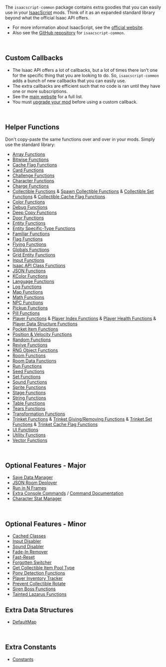 The `isaacscript-common` package contains extra goodies that you can easily use in your [IsaacScript](https://isaacscript.github.io/) mods. Think of it as an expanded standard library beyond what the official Isaac API offers.

- For more information about IsaacScript, see the [official website](https://isaacscript.github.io/).
- Also see the [GitHub repository](https://github.com/IsaacScript/isaacscript-common) for `isaacscript-common`.

<br>

## Custom Callbacks

- The Isaac API offers a lot of callbacks, but a lot of times there isn't one for the specific thing that you are looking to do. So, `isaacscript-common` adds a bunch of new callbacks that you can easily use.
- The extra callbacks are efficient such that no code is ran until they have one or more subscriptions.
- See the [main website](https://isaacscript.github.io/docs/function-signatures-custom) for a full list.
- You must [upgrade your mod](modules/upgradeMod.html) before using a custom callback.

<br>

## Helper Functions

Don't copy-paste the same functions over and over in your mods. Simply use the standard library:

- [Array Functions](modules/functions_array.html)
- [Bitwise Functions](modules/functions_bitwise.html)
- [Cache Flag Functions](modules/functions_cacheFlag.html)
- [Card Functions](modules/functions_cards.html)
- [Challenge Functions](modules/functions_challenges.html)
- [Character Functions](modules/functions_character.html)
- [Charge Functions](modules/functions_charge.html)
- [Collectible Functions](modules/functions_collectibles.html) & [Spawn Collectible Functions](modules/functions_spawnCollectible.html) & [Collectible Set Functions](modules/functions_collectibleSet.html) & [Collectible Cache Flag Functions](modules/functions_collectibleCacheFlag.html)
- [Color Functions](modules/functions_color.html)
- [Debug Functions](modules/functions_debug.html)
- [Deep Copy Functions](modules/functions_deepCopy.html)
- [Door Functions](modules/functions_doors.html)
- [Entity Functions](modules/functions_entity.html)
- [Entity Specific-Type Functions](modules/functions_entitySpecific.html)
- [Familiar Functions](modules/functions_familiars.html)
- [Flag Functions](modules/functions_flag.html)
- [Flying Functions](modules/functions_flying.html)
- [Globals Functions](modules/functions_globals.html)
- [Grid Entity Functions](modules/functions_gridEntity.html)
- [Input Functions](modules/functions_input.html)
- [Isaac API Class Functions](modules/functions_userdata.html)
- [JSON Functions](modules/functions_jsonHelpers.html)
- [KColor Functions](modules/functions_kColor.html)
- [Language Functions](modules/functions_language.html)
- [Log Functions](modules/functions_log.html)
- [Map Functions](modules/functions_map.html)
- [Math Functions](modules/functions_math.html)
- [NPC Functions](modules/functions_npc.html)
- [Pickup Functions](modules/functions_pickups.html)
- [Pill Functions](modules/functions_pills.html)
- [Player Functions](modules/functions_player.html) & [Player Index Functions](modules/functions_playerIndex.html) & [Player Health Functions](modules/functions_playerHealth.html) & [Player Data Structure Functions](modules/functions_playerDataStructures.html)
- [Pocket Item Functions](modules/functions_pocketItems.html)
- [Position & Velocity Functions](modules/functions_positionVelocity.html)
- [Random Functions](modules/functions_random.html)
- [Revive Functions](modules/functions_revive.html)
- [RNG Object Functions](modules/functions_rng.html)
- [Room Functions](modules/functions_rooms.html)
- [Room Data Functions](modules/functions_roomData.html)
- [Run Functions](modules/functions_run.html)
- [Seed Functions](modules/functions_seeds.html)
- [Set Functions](modules/functions_set.html)
- [Sound Functions](modules/functions_sound.html)
- [Sprite Functions](modules/functions_sprite.html)
- [Stage Functions](modules/functions_stage.html)
- [String Functions](modules/functions_string.html)
- [Table Functions](modules/functions_table.html)
- [Tears Functions](modules/functions_tears.html)
- [Transformation Functions](modules/functions_transformations.html)
- [Trinket Functions](modules/functions_trinkets.html) & [Trinket Giving/Removing Functions](modules/functions_trinketGive.html) & [Trinket Set Functions](modules/functions_trinketSet.html) & [Trinket Cache Flag Functions](modules/functions_trinketCacheFlag.html)
- [UI Functions](modules/functions_ui.html)
- [Utility Functions](modules/functions_utils.html)
- [Vector Functions](modules/functions_vector.html)

<br>

## Optional Features - Major

- [Save Data Manager](modules/features_saveDataManager_exports.html)
- [JSON Room Deployer](modules/features_deployJSONRoom.html)
- [Run in N Frames](modules/features_runInNFrames.html)
- [Extra Console Commands](modules/features_extraConsoleCommands_init.html) / [Command Documentation](modules/features_extraConsoleCommands_commands.html)
- [Character Stat Manager](modules/features_characterStats.html)

<br>

## Optional Features - Minor

- [Cached Classes](modules/cachedClasses.html)
- [Input Disabler](modules/features_disableInputs.html)
- [Sound Disabler](modules/features_disableSound.html)
- [Fade-In Remover](modules/features_fadeInRemover.html)
- [Fast-Reset](modules/features_fastReset.html)
- [Forgotten Switcher](modules/features_forgottenSwitch.html)
- [Get Collectible Item Pool Type](modules/features_getCollectibleItemPoolType.html)
- [Pony Detection Functions](modules/features_isPonyActive.html)
- [Player Inventory Tracker](modules/features_playerInventory.html)
- [Prevent Collectible Rotate](modules/features_preventCollectibleRotate.html)
- [Siren Boss Functions](modules/features_sirenHelpers.html)
- [Tainted Lazarus Functions](modules/features_taintedLazarusPlayers.html)

## Extra Data Structures

- [DefaultMap](classes/types_DefaultMap.DefaultMap.html)

<br>

## Extra Constants

- [Constants](modules/constants.html)

<br>
